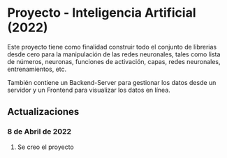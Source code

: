 # Proyecto - Inteligencia Artificial (2022)

Este proyecto tiene como finalidad construir todo el conjunto de librerias desde cero para la manipulación de las redes neuronales, tales como lista de números, neuronas, funciones de activación, capas, redes neuronales, entrenamientos, etc.

También contiene un Backend-Server para gestionar los datos desde un servidor y un Frontend para visualizar los datos  en línea.

## Actualizaciones

### 8 de Abril de 2022

1. Se creo el proyecto